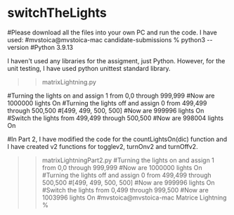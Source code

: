 # switchTheLights

#Please download all the files into your own PC and run the code.  I have used:
#mvstoica@mvstoica-mac candidate-submissions % python3 --version
#Python 3.9.13

I haven't used any libraries for the assigment, just Python. 
However, for the unit testing, I have used python unittest standard library.


>>matrixLightning.py 

#Turning the lights on and assign 1 from 0,0 through 999,999
#Now are 1000000 lights On
#Turning the lights off and assign 0 from 499,499 through 500,500
#[499, 499, 500, 500]
#Now are 999996 lights On
#Switch the lights from 499,499 through 500,500
#Now are 998004 lights On


#In Part 2, I have modified the code for the countLightsOn(dic) function and I have created v2 functions for togglev2, turnOnv2 and turnOffv2.

>>matrixLightningPart2.py 
#Turning the lights on and assign 1 from 0,0 through 999,999
#Now are 1000000 lights On
#Turning the lights off and assign 0 from 499,499 through 500,500
#[499, 499, 500, 500]
#Now are 999996 lights On
#Switch the lights from 0,499 through 999,500
#Now are 1003996 lights On
#mvstoica@mvstoica-mac Matrice Lightning % 
